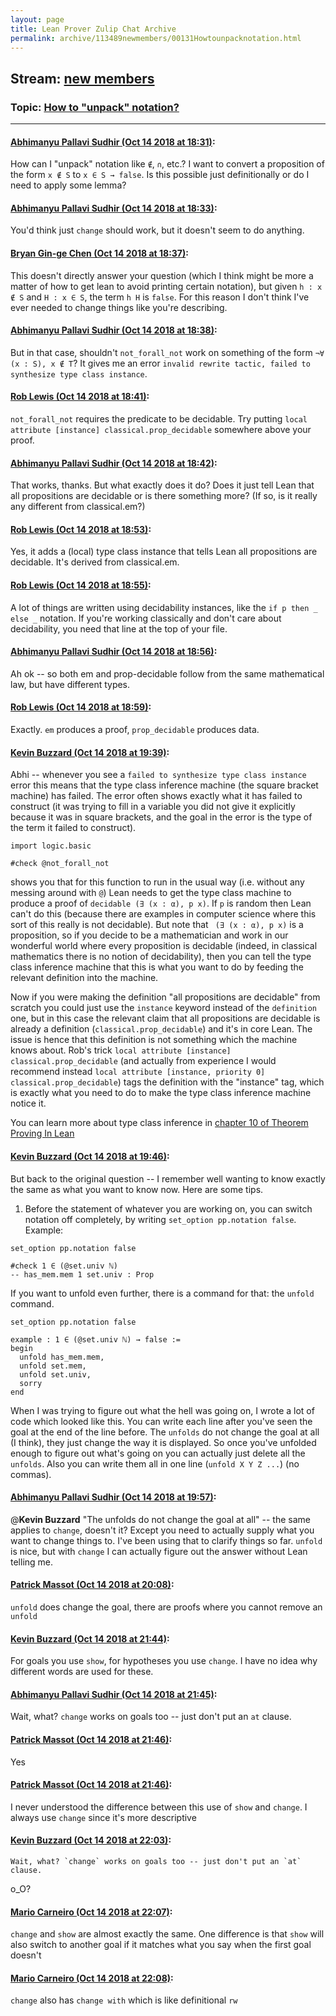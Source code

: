 ```yaml
---
layout: page
title: Lean Prover Zulip Chat Archive 
permalink: archive/113489newmembers/00131Howtounpacknotation.html
---
```


## Stream: [new members](index.html)
### Topic: [How to "unpack" notation?](00131Howtounpacknotation.html)

---

#### [Abhimanyu Pallavi Sudhir (Oct 14 2018 at 18:31)](https://leanprover.zulipchat.com/#narrow/stream/113489-new%20members/topic/How%20to%20%22unpack%22%20notation%3F/near/135784139):
How can I "unpack" notation like `∉`, `∩`, etc.? I want to convert a proposition of the form `x ∉ S` to `x ∈ S → false`. Is this possible just definitionally or do I need to apply some lemma?

#### [Abhimanyu Pallavi Sudhir (Oct 14 2018 at 18:33)](https://leanprover.zulipchat.com/#narrow/stream/113489-new%20members/topic/How%20to%20%22unpack%22%20notation%3F/near/135784203):
You'd think just `change` should work, but it doesn't seem to do anything.

#### [Bryan Gin-ge Chen (Oct 14 2018 at 18:37)](https://leanprover.zulipchat.com/#narrow/stream/113489-new%20members/topic/How%20to%20%22unpack%22%20notation%3F/near/135784328):
This doesn't directly answer your question (which I think might be more a matter of how to get lean to avoid printing certain notation), but given `h : x ∉ S` and `H : x ∈ S`, the term `h H` is `false`. For this reason I don't think I've ever needed to change things like you're describing.

#### [Abhimanyu Pallavi Sudhir (Oct 14 2018 at 18:38)](https://leanprover.zulipchat.com/#narrow/stream/113489-new%20members/topic/How%20to%20%22unpack%22%20notation%3F/near/135784372):
But in that case, shouldn't `not_forall_not` work on something of the form `¬∀ (x : S), x ∉ T`? It gives me an error `invalid rewrite tactic, failed to synthesize type class instance`.

#### [Rob Lewis (Oct 14 2018 at 18:41)](https://leanprover.zulipchat.com/#narrow/stream/113489-new%20members/topic/How%20to%20%22unpack%22%20notation%3F/near/135784458):
`not_forall_not` requires the predicate to be decidable. Try putting `local attribute [instance] classical.prop_decidable` somewhere above your proof.

#### [Abhimanyu Pallavi Sudhir (Oct 14 2018 at 18:42)](https://leanprover.zulipchat.com/#narrow/stream/113489-new%20members/topic/How%20to%20%22unpack%22%20notation%3F/near/135784508):
That works, thanks. But what exactly does it do? Does it just tell Lean that all propositions are decidable or is there something more? (If so, is it really any different from classical.em?)

#### [Rob Lewis (Oct 14 2018 at 18:53)](https://leanprover.zulipchat.com/#narrow/stream/113489-new%20members/topic/How%20to%20%22unpack%22%20notation%3F/near/135784952):
Yes, it adds a (local) type class instance that tells Lean all propositions are decidable. It's derived from classical.em.

#### [Rob Lewis (Oct 14 2018 at 18:55)](https://leanprover.zulipchat.com/#narrow/stream/113489-new%20members/topic/How%20to%20%22unpack%22%20notation%3F/near/135785028):
A lot of things are written using decidability instances, like the `if p then _ else _` notation. If you're working classically and don't care about decidability, you need that line at the top of your file.

#### [Abhimanyu Pallavi Sudhir (Oct 14 2018 at 18:56)](https://leanprover.zulipchat.com/#narrow/stream/113489-new%20members/topic/How%20to%20%22unpack%22%20notation%3F/near/135785089):
Ah ok -- so both em and prop-decidable follow from the same mathematical law, but have different types.

#### [Rob Lewis (Oct 14 2018 at 18:59)](https://leanprover.zulipchat.com/#narrow/stream/113489-new%20members/topic/How%20to%20%22unpack%22%20notation%3F/near/135785202):
Exactly. `em` produces a proof, `prop_decidable` produces data.

#### [Kevin Buzzard (Oct 14 2018 at 19:39)](https://leanprover.zulipchat.com/#narrow/stream/113489-new%20members/topic/How%20to%20%22unpack%22%20notation%3F/near/135786589):
Abhi -- whenever you see a `failed to synthesize type class instance` error this means that the type class inference machine (the square bracket machine) has failed. The error often shows exactly what it has failed to construct (it was trying to fill in a variable you did not give it explicitly because it was in square brackets, and the goal in the error is the type of the term it failed to construct). 

```lean
import logic.basic

#check @not_forall_not
```

shows you that for this function to run in the usual way (i.e. without any messing around with `@`) Lean needs to get the type class machine to produce a proof of `decidable (∃ (x : α), p x)`. If `p` is random then Lean can't do this (because there are examples in computer science where this sort of this really is not decidable). But note that ` (∃ (x : α), p x)` is a proposition, so if you decide to be a mathematician and work in our wonderful world where every proposition is decidable (indeed, in classical mathematics there is no notion of decidability), then you can tell the type class inference machine that this is what you want to do by feeding  the relevant definition into the machine. 

Now if you were making the definition "all propositions are decidable" from scratch you could just use the `instance` keyword instead of the `definition` one, but in this case the relevant claim that all propositions are decidable is already a definition (`classical.prop_decidable`) and it's in core Lean. The issue is hence that this definition is not something which the machine knows about. Rob's trick `local attribute [instance] classical.prop_decidable` (and actually from experience I would recommend instead `local attribute [instance, priority 0] classical.prop_decidable`) tags the definition with the "instance" tag, which is exactly what you need to do to make the type class inference machine notice it.

You can learn more about type class inference in [chapter 10 of Theorem Proving In Lean](https://leanprover.github.io/theorem_proving_in_lean/type_classes.html)

#### [Kevin Buzzard (Oct 14 2018 at 19:46)](https://leanprover.zulipchat.com/#narrow/stream/113489-new%20members/topic/How%20to%20%22unpack%22%20notation%3F/near/135786805):
But back to the original question -- I remember well wanting to know exactly the same as what you want to know now. Here are some tips. 

1) Before the statement of whatever you are working on, you can switch notation off completely, by writing `set_option pp.notation false`. Example:

```lean
set_option pp.notation false 

#check 1 ∈ (@set.univ ℕ)
-- has_mem.mem 1 set.univ : Prop
```

If you want to unfold even further, there is a command for that: the `unfold` command. 

```lean
set_option pp.notation false 

example : 1 ∈ (@set.univ ℕ) → false :=
begin
  unfold has_mem.mem,
  unfold set.mem,
  unfold set.univ,
  sorry
end
```

When I was trying to figure out what the hell was going on, I wrote a lot of code which looked like this. You can write each line after you've seen the goal at the end of the line before. The `unfolds` do not change the goal at all (I think), they just change the way it is displayed. So once you've unfolded enough to figure out what's going on you can actually just delete all the `unfolds`. Also you can write them all in one line (`unfold X Y Z ...`) (no commas).

#### [Abhimanyu Pallavi Sudhir (Oct 14 2018 at 19:57)](https://leanprover.zulipchat.com/#narrow/stream/113489-new%20members/topic/How%20to%20%22unpack%22%20notation%3F/near/135787136):
@**Kevin Buzzard** "The unfolds do not change the goal at all" -- the same applies to `change`, doesn't it? Except you need to actually supply what you want to change things to. I've been using that to clarify things so far. `unfold` is nice, but with `change` I can actually figure out the answer without Lean telling me.

#### [Patrick Massot (Oct 14 2018 at 20:08)](https://leanprover.zulipchat.com/#narrow/stream/113489-new%20members/topic/How%20to%20%22unpack%22%20notation%3F/near/135787506):
`unfold` does change the goal, there are proofs where you cannot remove an `unfold`

#### [Kevin Buzzard (Oct 14 2018 at 21:44)](https://leanprover.zulipchat.com/#narrow/stream/113489-new%20members/topic/How%20to%20%22unpack%22%20notation%3F/near/135790655):
For goals you use `show`, for hypotheses you use `change`. I have no idea why different words are used for these.

#### [Abhimanyu Pallavi Sudhir (Oct 14 2018 at 21:45)](https://leanprover.zulipchat.com/#narrow/stream/113489-new%20members/topic/How%20to%20%22unpack%22%20notation%3F/near/135790724):
Wait, what? `change` works on goals too -- just don't put an `at` clause.

#### [Patrick Massot (Oct 14 2018 at 21:46)](https://leanprover.zulipchat.com/#narrow/stream/113489-new%20members/topic/How%20to%20%22unpack%22%20notation%3F/near/135790769):
Yes

#### [Patrick Massot (Oct 14 2018 at 21:46)](https://leanprover.zulipchat.com/#narrow/stream/113489-new%20members/topic/How%20to%20%22unpack%22%20notation%3F/near/135790782):
I never understood the difference between this use of `show` and `change`. I always use `change` since it's more descriptive

#### [Kevin Buzzard (Oct 14 2018 at 22:03)](https://leanprover.zulipchat.com/#narrow/stream/113489-new%20members/topic/How%20to%20%22unpack%22%20notation%3F/near/135791318):
```quote
Wait, what? `change` works on goals too -- just don't put an `at` clause.
```
o_O?

#### [Mario Carneiro (Oct 14 2018 at 22:07)](https://leanprover.zulipchat.com/#narrow/stream/113489-new%20members/topic/How%20to%20%22unpack%22%20notation%3F/near/135791450):
`change` and `show` are almost exactly the same. One difference is that `show` will also switch to another goal if it matches what you say when the first goal doesn't

#### [Mario Carneiro (Oct 14 2018 at 22:08)](https://leanprover.zulipchat.com/#narrow/stream/113489-new%20members/topic/How%20to%20%22unpack%22%20notation%3F/near/135791495):
`change` also has `change with` which is like definitional `rw`

